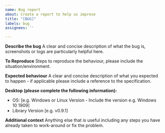 ```yaml
---
name: Bug report
about: Create a report to help us improve
title: "[BUG]"
labels: bug
assignees: ''

---
```


**Describe the bug**
A clear and concise description of what the bug is, screenshots or logs are particularly helpful here.

**To Reproduce**
Steps to reproduce the behaviour, please include the situation/environment.

**Expected behaviour**
A clear and concise description of what you expected to happen - if applicable please include a reference to the specification.

**Desktop (please complete the following information):**
 - OS: [e.g. Windows or Linux Version - Include the version e.g. Windows 10 1909]
 - Library Version [e.g. v0.9.1]

**Additional context**
Anything else that is useful including any steps you have already taken to work-around or fix the problem.
